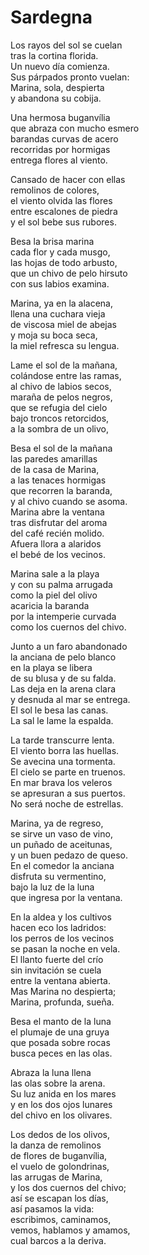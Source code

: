 # Sardegna

Los rayos del sol se cuelan<br/>
tras la cortina florida.<br/>
Un nuevo día comienza.<br/>
Sus párpados pronto vuelan:<br/>
Marina, sola, despierta<br/>
y abandona su cobija.

Una hermosa buganvília<br/>
que abraza con mucho esmero<br/>
barandas curvas de acero<br/>
recorridas por hormigas<br/>
entrega flores al viento.

Cansado de hacer con ellas<br/>
remolinos de colores,<br/>
el viento olvida las flores<br/>
entre escalones de piedra<br/>
y el sol bebe sus rubores.

Besa la brisa marina<br/>
cada flor y cada musgo,<br/>
las hojas de todo arbusto,<br/>
que un chivo de pelo hirsuto<br/>
con sus labios examina.

Marina, ya en la alacena,<br/>
llena una cuchara vieja<br/>
de viscosa miel de abejas<br/>
y moja su boca seca,<br/>
la miel refresca su lengua.

Lame el sol de la mañana,<br/>
colándose entre las ramas,<br/>
al chivo de labios secos,<br/>
maraña de pelos negros,<br/>
que se refugia del cielo<br/>
bajo troncos retorcidos,<br/>
a la sombra de un olivo,

Besa el sol de la mañana<br/>
las paredes amarillas<br/>
de la casa de Marina,<br/>
a las tenaces hormigas<br/>
que recorren la baranda,<br/>
y al chivo cuando se asoma.<br/>
Marina abre la ventana<br/>
tras disfrutar del aroma<br/>
del café recién molido.<br/>
Afuera llora a alaridos<br/>
el bebé de los vecinos.

Marina sale a la playa<br/>
y con su palma arrugada<br/>
como la piel del olivo<br/>
acaricia la baranda<br/>
por la intemperie curvada<br/>
como los cuernos del chivo.

<!--
// deja su blusa y su enagua
// chanclas, sombrero y enagua,
// y se mete al mar a nadar
// y con la mar se / adorna
// deja su blusa y su falda
// en la arena blanca y pura
// y con el agua se viste (adorna, arropa)
// y se refugia en el agua.
// curvadas cual la baranda.
-->

Junto a un faro abandonado<br/>
la anciana de pelo blanco<br/>
en la playa se libera<br/>
de su blusa y de su falda.<br/>
Las deja en la arena clara<br/>
y desnuda al mar se entrega.<br/>
El sol le besa las canas.<br/>
La sal le lame la espalda.

<!--
navegantes de veleros<br/>
En mar brava marineros<br/>
apresuran sus veleros<br/>
como pueden a sus puertos.
-->

La tarde transcurre lenta.<br/>
El viento borra las huellas.<br/>
Se avecina una tormenta.<br/>
El cielo se parte en truenos.<br/>
En mar brava los veleros<br/>
se apresuran a sus puertos.<br/>
No será noche de estrellas.

<!--// TODO: No rhyme with regreso.

Marina, ya de regreso,<br/>
visita un buzón rojizo,<br/>
con su nombre y apellido,<br/>
y al ver que sigue vacío<br/>
regala al aire un suspiro.

TODO: Es regnet sehr kurz.

Besan los rayos de luna<br/>
árboles en cementerios<br/>
e iluminan cada pluma<br/>
del vestido que los cuervos<br/>
portan honrando el recuerdo<br/>
que nos queda de los muertos.

-->

<!--
// Marina en la cocina
// Ya de regreso en su casa,
// se sirve un vaso de vino
// Marina ya en su casa,
// y se sienta en su salita
// y disruta el aire fresco
// y se mete en la cama.
// y disfruta el vermentino
// se enfoca en el vermentino
// se concentra en su vino
// a difrutar de su vino
// a beberse el vermentino
// y se sirve un vermentino
// y se sirve un vaso de vino (9)
-->

Marina, ya de regreso,<br/>
se sirve un vaso de vino,<br/>
un puñado de aceitunas,<br/>
y un buen pedazo de queso.<br/>
En el comedor la anciana<br/>
disfruta su vermentino,<br/>
bajo la luz de la luna<br/>
que ingresa por la ventana.

<!--
// perros desagradecidos
se oye el eco de ladridos,
// toda la noche despiertos.
// La bulla de unos pelados,
// futbolístas afiebrados,
con el canto de la lluvia<br/>
-->

En la aldea y los cultivos<br/>
hacen eco los ladridos:<br/>
los perros de los vecinos<br/>
se pasan la noche en vela.<br/>
El llanto fuerte del crío<br/>
sin invitación se cuela<br/>
entre la ventana abierta.<br/>
Mas Marina no despierta;<br/>
Marina, profunda, sueña.

<!--
Anida la luz de luna
en las olas, en la espuma.

busca peces en la espuma
burbujas
y en las plumas de una gruya.
-->

Besa el manto de la luna<br/>
el plumaje de una gruya<br/>
que posada sobre rocas<br/>
busca peces en las olas.

Abraza la luna llena<br/>
las olas sobre la arena.<br/>
Su luz anida en los mares<br/>
y en los dos ojos lunares<br/>
del chivo en los olivares.

<!--
y vivimos nuestras vidas,<br/>
-->

Los dedos de los olivos,<br/>
la danza de remolinos<br/>
de flores de buganvília,<br/>
el vuelo de golondrinas,<br/>
las arrugas de Marina,<br/>
y los dos cuernos del chivo;<br/>
así se escapan los días,<br/>
así pasamos la vida:</br>
escribimos, caminamos,<br/>
vemos, hablamos y amamos,<br/>
cual barcos a la deriva.

